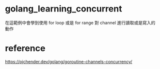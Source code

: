 # golang_learning_concurrent

在這範例中會學到使用 for loop 或是 for range 對 channel 進行讀取或是寫入的動作

# reference
https://pjchender.dev/golang/goroutine-channels-concurrency/